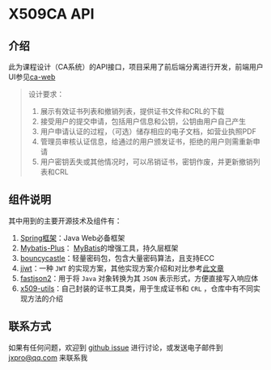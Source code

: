 # X509CA API

## 介绍

此为课程设计（CA系统）的API接口，项目采用了前后端分离进行开发，前端用户UI参见[ca-web](https://github.com/Jxpro/ca-web)

> 设计要求：
>
> 1. 展示有效证书列表和撤销列表，提供证书文件和CRL的下载
> 2. 接受用户的提交申请，包括用户信息和公钥，公钥由用户自己产生
> 3. 用户申请认证的过程，（可选）储存相应的电子文档，如营业执照PDF
> 4. 管理员审核认证信息，给通过的用户颁发证书，拒绝的用户则需重新申请
> 5. 用户密钥丢失或其他情况时，可以吊销证书，密钥作废，并更新撤销列表和CRL

## 组件说明

其中用到的主要开源技术及组件有：

1. [Spring框架](https://spring.io/)：Java Web必备框架
2. [Mybatis-Plus](https://baomidou.com/)： [MyBatis](https://github.com/mybatis)的增强工具，持久层框架
3. [bouncycastle](https://www.bouncycastle.org/)：轻量密码包，包含大量密码算法，且支持ECC
4. [jjwt](https://github.com/jwtk/jjwt)：一种 `JWT` 的实现方案，其他实现方案介绍和对比参考[此文章](https://www.cnblogs.com/hlkawa/p/13675792.html)
5. [fastjson2](https://github.com/alibaba/fastjson2)：用于将 `Java` 对象转换为其 `JSON` 表示形式，方便直接写入响应体
6. [x509-utils](https://github.com/Jxpro/x509-utils)：自己封装的证书工具类，用于生成证书和 `CRL` ，仓库中有不同实现方法的介绍

## 联系方式

如果有任何问题，欢迎到 [github issue](https://github.com/Jxpro/ca-api/issues) 进行讨论，或发送电子邮件到 [jxpro@qq.com](mailto:jxpro@qq.com) 来联系我

